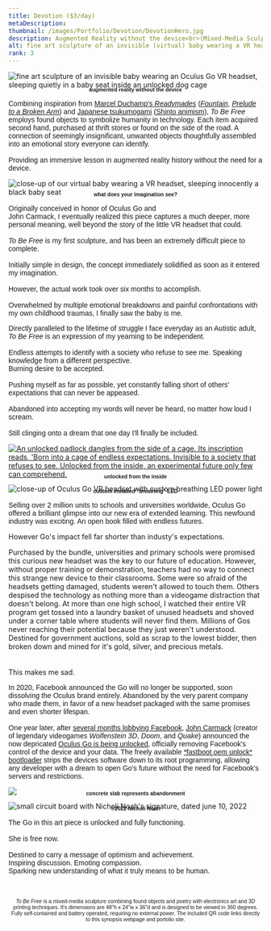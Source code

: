 ```yaml
---
title: Devotion ($3/day)
metaDescription:
thumbnail: /images/Portfolio/Devotion/DevotionHero.jpg
description: Augmented Reality without the device<br>(Mixed-Media Sculpture and VR history lesson)
alt: fine art sculpture of an invisible (virtual) baby wearing a VR headset, sleeping in a baby carrier, captured in a dog cage. The cage is unlocked and open, sitting on a concrete slab.
rank: 3
---
```


<div><img src="https://lh3.googleusercontent.com/QMu9stxqkBRomBt-PMYY6otIg9KcL6MAO82wvnEyzYjfjxpbLpwvKFtJap7UX3bQHrUdPwA--s-Mg-EMEjPxf9thO10gpwTI0JVD4K8_gos0S1FNbKxomkohMq4iaetwNbSpWVG4=w2400" alt= "fine art sculpture of an invisible baby wearing an Oculus Go VR headset, sleeping quietly in a baby seat inside an unlocked dog cage" />
</div>

<div class="row">
  <div class="col-md-12">
    <p style="font-family: arial; font-size: .75em; font-weight:bold; text-align: center; margin-top: -1%">augmented reality without the device</p>
  </div>
</div>

<div class="row">
  <div class="col-md-1">
  </div>
  <div class="col-md-10">
    <p style="font-family: arial">Combining inspiration from <a href="https://en.wikipedia.org/wiki/Readymades_of_Marcel_Duchamp#:~:text=The%20readymades%20of%20Marcel%20Duchamp,the%20found%20object%20became%20art." target="_blank" rel="noopener noreferrer">Marcel Duchamp's <em>Readymades</em></a> (<a href="https://en.wikipedia.org/wiki/Fountain_(Duchamp)" target="_blank" rel="noopener noreferrer"><em>Fountain</em></a>, <a href="https://en.wikipedia.org/wiki/In_Advance_of_the_Broken_Arm" target="_blank" rel="noopener noreferrer"><em>Prelude to a Broken Arm</em></a>) and <a href="https://en.wikipedia.org/wiki/Tsukumogami" target="_blank" rel="noopener noreferrer">Japanese tsukumogami</a> <a href="https://www.japanese-wiki-corpus.org/Shinto/Animism.html" target="_blank" rel="noopener noreferrer">(Shinto animism)</a>, <em>To Be Free</em> employs found objects to symbolize humanity in technology. Each item acquired second hand, purchased at thrift stores or found on the side of the road. A connection of seemingly insignificant, unwanted objects thoughtfully assembled into an emotional story everyone can identify.</br>
    </br>     Providing an immersive lesson in augmented reality history without the need for a device.</p>
  </div>
</div>

<div class="row">
  <div class="col-md-1">
  </div>
  <div class="col-md-3">
     <img src="https://lh3.googleusercontent.com/rJEDL8wFfO31jqUSMHh00J5X71cb6vjd-lCj0ylCIWm2Qnmd_2FfUcnPKRLDIdapGVQZvudNUAENlP6jwWrsCMSilJUBk27OI_mpIoYqDU-4YkZ4Q7_UqOBYvk5Qu0u81jbxVhHc_A=w2400" alt="close-up of our virtual  baby wearing a VR headset, sleeping innocently a black baby seat"></img>
    </a>
    <p style="font-family: arial; font-size: .75em; font-weight:bold; text-align: center; margin-top: -2%">what does your imagination see?</p>
  </div>
  <div class="col-md-5">
    <p style="font-family:arial">Originally conceived in honor of Oculus Go and</br>John Carmack, I eventually realized this piece captures a much deeper, more personal meaning, well beyond the story of the little VR headset that could.<br/></br><em>To Be Free</em> is my first sculpture, and has been an extremely difficult piece to complete.<br/><br/>Initially simple in design, the concept immediately solidified as soon as it entered my imagination.<br/><br/>However, the actual work took over six months to accomplish.<br/><br/>Overwhelmed by multiple emotional breakdowns and painful confrontations with my own childhood traumas, I finally saw the baby is me.</p>
  </div>
</div>

<div class="row">
  <div class="col-md-3">
  </div>
  <div class="col-md-5">
    <p style="font-family:arial">Directly paralleled to the lifetime of struggle I face everyday as an Autistic adult, <em>To Be Free</em> is an expression of my yearning to be independent.<br/><br/>Endless attempts to identify with a society who refuse to see me. Speaking knowledge from a different perspective.<br/>Burning desire to be accepted.<br/><br/>Pushing myself as far as possible, yet constantly falling short of others' expectations that can never be appeased.<br/><br/>Abandoned into accepting my words will never be heard, no matter how loud I scream.<br/><br/>Still clinging onto a dream that one day I'll finally be included.</p>
  </div>
  <div class="col-md-3">
    <a href= "https://lh3.googleusercontent.com/a48YWjfts7_LnKSEqeqlwglv_P0uXqk6NJzGDJwpfh5zbcPaF5Lh0jE579phz7XMNEquu_5k1HL5mXq2Gype57Vsf9wd0kyBuhp0RkjCbb2N0CjX0QpUUzmhNaNH6RpBxSIMcZMU=w2400">
     <img src="https://lh3.googleusercontent.com/a48YWjfts7_LnKSEqeqlwglv_P0uXqk6NJzGDJwpfh5zbcPaF5Lh0jE579phz7XMNEquu_5k1HL5mXq2Gype57Vsf9wd0kyBuhp0RkjCbb2N0CjX0QpUUzmhNaNH6RpBxSIMcZMU=w2400" alt="An unlocked padlock dangles from the side of a cage. Its inscription reads, 'Born into a cage of endless expectations. Invisible to a society that refuses to see. Unlocked from the inside, an experimental future only few can comprehend."></img>
    </a>
    <p style="font-family: arial; font-size: .75em; font-weight:bold; text-align: center; margin-top: -2%">unlocked from the inside</p>
  </div>
</div>

<div class="row">
  <div class="col-md-1">
  </div>
  <div class="col-md-3">
     <img src="https://media3.giphy.com/media/D5KAfOnGrx9MSDVvCz/giphy.gif?cid=790b76119bf3c2a3c6028a2b9e10a5166bdcb845eea1d223&rid=giphy.gif&ct=w2400" alt="close-up of Oculus Go VR headset with custom breathing LED power light"></img>
    </a>
    <p style="font-family: arial; font-size: .75em; font-weight:bold; text-align: center; margin-top: -2%">custom installed "breathing" LED</p>
  </div>
  <div class="col-md-5">
    <p style="font-family:arial">Selling over 2 million units to schools and universities worldwide, Oculus Go offered a brilliant glimpse into our new era of extended learning. This newfound industry was exciting. An open book filled with endless futures.

However Go's impact fell far shorter than industy's expectations.

Purchased by the bundle, universities and primary schools were promised this curious new headset was the key to our future of education. However, without proper training or demonstration, teachers had no way to connect this strange new device to their classrooms. Some were so afraid of the headsets getting damaged, students weren't allowed to touch them. Others despised the technology as nothing more than a videogame distraction that doesn't belong.
At more than one high school, I watched their entire VR program get tossed into a laundry basket of unused headsets and shoved under a corner table where students will never find them. Millions of Gos never reaching their potential because they just weren't understood. Destined for government auctions, sold as scrap to the lowest bidder, then broken down and mined for it's gold, silver, and precious metals.</br></br></br>This makes me sad.</p>
  </div>
</div>


<div class="row">
  <div class="col-md-3">
  </div>
  <div class="col-md-5">
    <p style="font-family:arial">In 2020, Facebook announced the Go will no longer be supported, soon dissolving the Oculus brand entirely. Abandoned by the very parent company who made them, in favor of a new headset packaged with the same promises and even shorter lifespan.</br></br>One year later, after <a href="https://twitter.com/ID_AA_Carmack/status/1441497813796356097?s=20" target="_blank" rel="noopener noreferrer">several months lobbying Facebook</a>, <a href="https://en.wikipedia.org/wiki/John_Carmack" target="_blank" rel="noopener noreferrer">John Carmack</a> (creator of legendary videogames <em>Wolfenstein 3D</em>, <em>Doom</em>, and <em>Quake</em>) announced the now depricated <a href="https://twitter.com/ID_AA_Carmack/status/1441496418368294914?s=20" target="_blank" rel="noopener noreferrer">Oculus Go is being unlocked</a>, officially removing Facebook's control of the device and your data. The freely available <a href="https://developer.oculus.com/blog/unlocking-oculus-go/" target="_blank" rel="noopener noreferrer">*fastboot oem unlock* bootloader</a> strips the devices software down to its root programming, allowing any developer with a dream to open Go's future without the need for Facebook's servers and restrictions.</p>
  </div>
  <div class="col-md-3">
     <img src="https://lh3.googleusercontent.com/qg-nrEpZz4ib_RNifpDvWxfonxDjXK6yPcmxNMBvLvnkXjItNKFsxNqEw70nCeMUSKFDZormy8OrozVfOKRhF5bIqXFC9lmlrbxGYMOl6t6pmPh77hGKAsTOB8lZaJzG8kk7E1NI=w2400"></img>
    <p style="font-family: arial; font-size: .75em; font-weight:bold; text-align: center; margin-top: -2%">concrete slab represents abandonment</p>
  </div>
</div>

<div class="row">
  <div class="col-md-1">
  </div>
  <div class="col-md-3">
     <img src="https://lh3.googleusercontent.com/xrUSsnPrBkcFgL7l59UKpubY6D_XPhPNyLrX0dyjTHo66WWFBTL57HqSlV5RK7ItEVnM5Tq8z_DCtH6W_SlqB2FHZPifoPbXQzspHLMwQrpaKldOVd8-311UUGttRf0vb-LdWXjP=w2400" alt="small circuit board with Nicholi Noah's signature, dated june 10, 2022"></img>
    <p style="font-family: arial; font-size: .75em; font-weight:bold; text-align: center; margin-top: -2%">©2022 Nicholi Noah</p>
  </div>
  <div class="col-md-7">
    <p style="font-family:arial">The Go in this art piece is unlocked and fully functioning.<br/><br/>She is free now.<br/><br/>Destined to carry a message of optimism and achievement.<br/>Inspiring discussion. Emoting compassion.<br/>Sparking new understanding of what it truly means to be human.</br></br></br></p>

  </div>
</div>

<div class="row">
  <div class="col-md-4">
  </div>
  <div class="col-md-4">
<p style="font-family: arial; font-size:.75em; text-align: center"><em>To Be Free</em> is a mixed-media sculpture combining found objects and poetry with electronics art and 3D printing techniques. It's dimensions are 48"h x 24"w x 36"d and is designed to be viewed in 360 degrees. Fully self-contained and battery operated, requiring no external power. The included QR code links directly to this synopsis webpage and portolio site.</p>
  </div>
</div>

<!-- transparency, 360 degrees, 3D printing, virtual reality -->